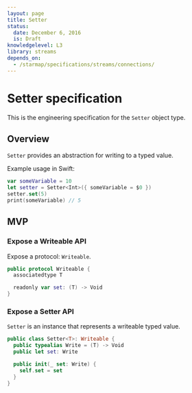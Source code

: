 ```yaml
---
layout: page
title: Setter
status:
  date: December 6, 2016
  is: Draft
knowledgelevel: L3
library: streams
depends_on:
  - /starmap/specifications/streams/connections/
---
```


# Setter specification

This is the engineering specification for the `Setter` object type.

## Overview

`Setter` provides an abstraction for writing to a typed value.

Example usage in Swift:

```swift
var someVariable = 10
let setter = Setter<Int>({ someVariable = $0 })
setter.set(5)
print(someVariable) // 5
```

## MVP

### Expose a Writeable API

Expose a protocol: `Writeable`.

```swift
public protocol Writeable {
  associatedtype T

  readonly var set: (T) -> Void
}
```

### Expose a Setter API

`Setter` is an instance that represents a writeable typed value.

```swift
public class Setter<T>: Writeable {
  public typealias Write = (T) -> Void
  public let set: Write

  public init(_ set: Write) {
    self.set = set
  }
}
```
